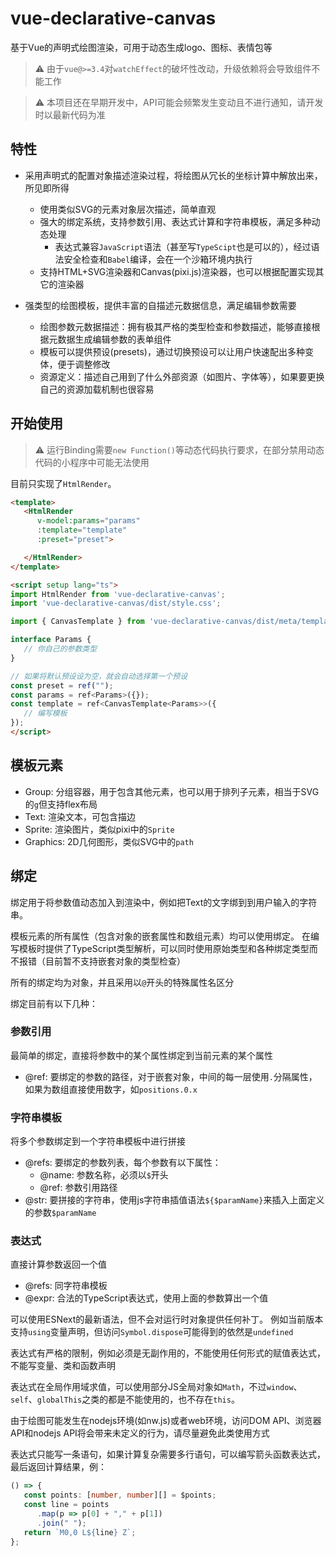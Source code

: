 # vue-declarative-canvas

基于Vue的声明式绘图渲染，可用于动态生成logo、图标、表情包等

> ⚠️ 由于`vue@>=3.4`对`watchEffect`的破坏性改动，升级依赖将会导致组件不能工作

> ⚠️ 本项目还在早期开发中，API可能会频繁发生变动且不进行通知，请开发时以最新代码为准

## 特性

*  采用声明式的配置对象描述渲染过程，将绘图从冗长的坐标计算中解放出来，所见即所得

   * 使用类似SVG的元素对象层次描述，简单直观
   * 强大的绑定系统，支持参数引用、表达式计算和字符串模板，满足多种动态处理
      * 表达式兼容`JavaScript`语法（甚至写`TypeScipt`也是可以的），经过语法安全检查和`Babel`编译，会在一个沙箱环境内执行
   * 支持HTML+SVG渲染器和Canvas(pixi.js)渲染器，也可以根据配置实现其它的渲染器

* 强类型的绘图模板，提供丰富的自描述元数据信息，满足编辑参数需要
   * 绘图参数元数据描述：拥有极其严格的类型检查和参数描述，能够直接根据元数据生成编辑参数的表单组件
   * 模板可以提供预设(presets)，通过切换预设可以让用户快速配出多种变体，便于调整修改
   * 资源定义：描述自己用到了什么外部资源（如图片、字体等），如果要更换自己的资源加载机制也很容易

## 开始使用

> ⚠️ 运行Binding需要`new Function()`等动态代码执行要求，在部分禁用动态代码的小程序中可能无法使用

目前只实现了`HtmlRender`。

```html
<template>
   <HtmlRender
      v-model:params="params"
      :template="template" 
      :preset="preset">

   </HtmlRender>
</template>

<script setup lang="ts">
import HtmlRender from 'vue-declarative-canvas';
import 'vue-declarative-canvas/dist/style.css';

import { CanvasTemplate } from 'vue-declarative-canvas/dist/meta/template';

interface Params {
   // 你自己的参数类型
}

// 如果将默认预设设为空，就会自动选择第一个预设
const preset = ref("");
const params = ref<Params>({});
const template = ref<CanvasTemplate<Params>>({
   // 编写模板
});
</script>

```

## 模板元素

* Group: 分组容器，用于包含其他元素，也可以用于排列子元素，相当于SVG的`g`但支持flex布局
* Text: 渲染文本，可包含描边
* Sprite: 渲染图片，类似pixi中的`Sprite`
* Graphics: 2D几何图形，类似SVG中的`path`

## 绑定

绑定用于将参数值动态加入到渲染中，例如把Text的文字绑到到用户输入的字符串。

模板元素的所有属性（包含对象的嵌套属性和数组元素）均可以使用绑定。
在编写模板时提供了TypeScript类型解析，可以同时使用原始类型和各种绑定类型而不报错（目前暂不支持嵌套对象的类型检查）

所有的绑定均为对象，并且采用以`@`开头的特殊属性名区分

绑定目前有以下几种：

### 参数引用

最简单的绑定，直接将参数中的某个属性绑定到当前元素的某个属性
* @ref: 要绑定的参数的路径，对于嵌套对象，中间的每一层使用`.`分隔属性，如果为数组直接使用数字，如`positions.0.x`

### 字符串模板

将多个参数绑定到一个字符串模板中进行拼接
* @refs: 要绑定的参数列表，每个参数有以下属性：
   * @name: 参数名称，必须以`$`开头
   * @ref: 参数引用路径
* @str: 要拼接的字符串，使用js字符串插值语法`${$paramName}`来插入上面定义的参数`$paramName`

### 表达式
直接计算参数返回一个值

* @refs: 同字符串模板
* @expr: 合法的TypeScript表达式，使用上面的参数算出一个值

可以使用ESNext的最新语法，但不会对运行时对象提供任何补丁。
例如当前版本支持`using`变量声明，但访问`Symbol.dispose`可能得到的依然是`undefined`

表达式有严格的限制，例如必须是无副作用的，不能使用任何形式的赋值表达式，不能写变量、类和函数声明

表达式在全局作用域求值，可以使用部分JS全局对象如`Math`，不过`window`、`self`、`globalThis`之类的都是不能使用的，也不存在`this`。

由于绘图可能发生在nodejs环境(如nw.js)或者web环境，访问DOM API、浏览器API和nodejs API将会带来未定义的行为，请尽量避免此类使用方式

表达式只能写一条语句，如果计算复杂需要多行语句，可以编写箭头函数表达式，最后返回计算结果，例：

```typescript
() => {
   const points: [number, number][] = $points;
   const line = points
      .map(p => p[0] + "," + p[1])
      .join(" ");
   return `M0,0 L${line} Z`;
};
```
